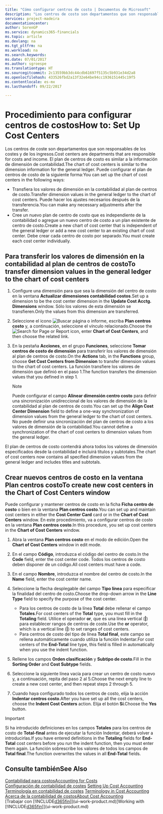 ```yaml
---
title: "Cómo configurar centros de costo | Documentos de Microsoft"
description: "Los centros de costo son departamentos que son responsables de los costos y de los ingresos. El plan de centros de costo es similar a la información de dimensión de contabilidad."
services: project-madeira
documentationcenter: 
author: SorenGP
ms.service: dynamics365-financials
ms.topic: article
ms.devlang: na
ms.tgt_pltfrm: na
ms.workload: na
ms.search.keywords: 
ms.date: 07/01/2017
ms.author: sgroespe
ms.translationtype: HT
ms.sourcegitcommit: 2c13559bb3dc44cdb61697f5135c5b931e34d2a8
ms.openlocfilehash: 433526fbd2a13f32e64be94cc1936151445c19f5
ms.contentlocale: es-mx
ms.lasthandoff: 09/22/2017

---
```

# <a name="how-to-set-up-cost-centers"></a><span data-ttu-id="0cec6-104">Procedimiento para configurar centros de costos</span><span class="sxs-lookup"><span data-stu-id="0cec6-104">How to: Set Up Cost Centers</span></span>
<span data-ttu-id="0cec6-105">Los centros de coste son departamentos que son responsables de los costes y de los ingresos.</span><span class="sxs-lookup"><span data-stu-id="0cec6-105">Cost centers are departments that are responsible for costs and income.</span></span> <span data-ttu-id="0cec6-106">El plan de centros de costo es similar a la información de dimensión de contabilidad.</span><span class="sxs-lookup"><span data-stu-id="0cec6-106">The chart of cost centers is similar to the dimension information for the general ledger.</span></span> <span data-ttu-id="0cec6-107">Puede configurar el plan de centros de costo de la siguiente forma:</span><span class="sxs-lookup"><span data-stu-id="0cec6-107">You can set up the chart of cost centers in the following ways:</span></span>  

-   <span data-ttu-id="0cec6-108">Transfiera los valores de dimensión en la contabilidad al plan de centros de costo.</span><span class="sxs-lookup"><span data-stu-id="0cec6-108">Transfer dimension values in the general ledger to the chart of cost centers.</span></span> <span data-ttu-id="0cec6-109">Puede hacer los ajustes necesarios después de la transferencia.</span><span class="sxs-lookup"><span data-stu-id="0cec6-109">You can make any necessary adjustments after the transfer.</span></span>  
-   <span data-ttu-id="0cec6-110">Cree un nuevo plan de centro de costo que es independiente de la contabilidad o agregue un nuevo centro de costo a un plan existente de centro de costo.</span><span class="sxs-lookup"><span data-stu-id="0cec6-110">Create a new chart of cost center that is independent of the general ledger or add a new cost center to an existing chart of cost center.</span></span> <span data-ttu-id="0cec6-111">Debe crear cada centro de costo por separado.</span><span class="sxs-lookup"><span data-stu-id="0cec6-111">You must create each cost center individually.</span></span>  

## <a name="to-transfer-dimension-values-in-the-general-ledger-to-the-chart-of-cost-centers"></a><span data-ttu-id="0cec6-112">Para transferir los valores de dimensión en la contabilidad al plan de centros de costo</span><span class="sxs-lookup"><span data-stu-id="0cec6-112">To transfer dimension values in the general ledger to the chart of cost centers</span></span>  
1.  <span data-ttu-id="0cec6-113">Configure una dimensión para que sea la dimensión del centro de costo en la ventana **Actualizar dimensiones contabilidad costos**.</span><span class="sxs-lookup"><span data-stu-id="0cec6-113">Set up a dimension to be the cost center dimension in the **Update Cost Acctg. Dimensions** window.</span></span> <span data-ttu-id="0cec6-114">Sólo los valores de esta dimensión se transfieren.</span><span class="sxs-lookup"><span data-stu-id="0cec6-114">Only the values from this dimension are transferred.</span></span>  
2.  <span data-ttu-id="0cec6-115">Seleccione el icono ![Buscar página o informe](media/ui-search/search_small.png "icono Buscar página o informe"), escriba **Plan centros costo** y, a continuación, seleccione el vínculo relacionado.</span><span class="sxs-lookup"><span data-stu-id="0cec6-115">Choose the ![Search for Page or Report](media/ui-search/search_small.png "Search for Page or Report icon") icon, enter **Chart of Cost Centers**, and then choose the related link.</span></span>  
3.  <span data-ttu-id="0cec6-116">En la pestaña **Acciones**, en el grupo **Funciones**, seleccione **Tomar centros de costo de dimensión** para transferir los valores de dimensión al plan de centros de costo.</span><span class="sxs-lookup"><span data-stu-id="0cec6-116">On the **Actions** tab, in the **Functions** group, choose **Get Cost Centers from Dimension** to transfer dimension values to the chart of cost centers.</span></span> <span data-ttu-id="0cec6-117">La función transfiere los valores de dimensión que definió en el paso 1.</span><span class="sxs-lookup"><span data-stu-id="0cec6-117">The function transfers the dimension values that you defined in step 1.</span></span>  

    > [!NOTE]  
    >  <span data-ttu-id="0cec6-118">Puede configurar el campo **Alinear dimensión centro costo** para definir una sincronización unidireccional de los valores de dimensión de la contabilidad al plan de centros de costo.</span><span class="sxs-lookup"><span data-stu-id="0cec6-118">You can set up the **Align Cost Center Dimension**  field to define a one-way synchronization of dimension values from the general ledger to the chart of cost centers.</span></span> <span data-ttu-id="0cec6-119">No puede definir una sincronización del plan de centros de costo a los valores de dimensión de la contabilidad.</span><span class="sxs-lookup"><span data-stu-id="0cec6-119">You cannot define a synchronization of the chart of cost centers to dimension values from the general ledger.</span></span>  

<span data-ttu-id="0cec6-120">El plan de centros de costo contendrá ahora todos los valores de dimensión especificados desde la contabilidad e incluirá títulos y subtotales.</span><span class="sxs-lookup"><span data-stu-id="0cec6-120">The chart of cost centers now contains all specified dimension values from the general ledger and includes titles and subtotals.</span></span>  

## <a name="to-create-new-cost-centers-in-the-chart-of-cost-centers-window"></a><span data-ttu-id="0cec6-121">Crear nuevos centros de costo en la ventana Plan centros costo</span><span class="sxs-lookup"><span data-stu-id="0cec6-121">To create new cost centers in the Chart of Cost Centers window</span></span>  
<span data-ttu-id="0cec6-122">Puede configurar y mantener centros de costo en la ficha **Ficha centro de costo** o bien en la ventana **Plan centros costo**.</span><span class="sxs-lookup"><span data-stu-id="0cec6-122">You can set up and maintain cost centers in either the **Cost Center Card** card or in the **Chart of Cost Centers** window.</span></span> <span data-ttu-id="0cec6-123">En este procedimiento, va a configurar centros de costo en la ventana **Plan centros costo**.</span><span class="sxs-lookup"><span data-stu-id="0cec6-123">In this procedure, you set up cost centers in the **Chart of Cost Centers** window.</span></span>  

1. <span data-ttu-id="0cec6-124">Abra la ventana **Plan centros costo** en el modo de edición.</span><span class="sxs-lookup"><span data-stu-id="0cec6-124">Open the **Chart of Cost Centers** window in edit mode.</span></span>  
2. <span data-ttu-id="0cec6-125">En el campo **Código**, introduzca el código del centro de costo.</span><span class="sxs-lookup"><span data-stu-id="0cec6-125">In the **Code** field, enter the cost center code.</span></span> <span data-ttu-id="0cec6-126">Todos los centros de costo deben disponer de un código.</span><span class="sxs-lookup"><span data-stu-id="0cec6-126">All cost centers must have a code.</span></span>  
3. <span data-ttu-id="0cec6-127">En el campo **Nombre**, introduzca el nombre del centro de costo.</span><span class="sxs-lookup"><span data-stu-id="0cec6-127">In the **Name** field, enter the cost center name.</span></span>  
4. <span data-ttu-id="0cec6-128">Seleccione la flecha desplegable del campo **Tipo línea** para especificar la finalidad del centro de costo.</span><span class="sxs-lookup"><span data-stu-id="0cec6-128">Choose the drop-down arrow in the **Line Type** field to specify the purpose of the cost center.</span></span>  

    - <span data-ttu-id="0cec6-129">Para los centros de costo de la línea **Total** debe rellenar el campo **Totales**.</span><span class="sxs-lookup"><span data-stu-id="0cec6-129">For cost centers of the **Total** type, you must fill in the **Totaling** field.</span></span> <span data-ttu-id="0cec6-130">Utilice el operador **or**, que es una línea vertical (**&#124;**) para establecer rangos de centros de coste.</span><span class="sxs-lookup"><span data-stu-id="0cec6-130">Use the **or** operator, which is a vertical line (**&#124;**) to set ranges of cost centers.</span></span>  
    - <span data-ttu-id="0cec6-131">Para centros de costo del tipo de línea **Total final**, este campo se rellena automáticamente cuando utiliza la función Indentar.</span><span class="sxs-lookup"><span data-stu-id="0cec6-131">For cost centers of the **End-Total** line type, this field is filled in automatically when you use the indent function.</span></span>  
5.  <span data-ttu-id="0cec6-132">Rellene los campos **Orden clasificación** y **Subtipo de costo**.</span><span class="sxs-lookup"><span data-stu-id="0cec6-132">Fill in the **Sorting Order** and **Cost Subtype** fields.</span></span>  
6.  <span data-ttu-id="0cec6-133">Seleccione la siguiente línea vacía para crear un centro de costo nuevo y, a continuación, repita del paso 2 al 5.</span><span class="sxs-lookup"><span data-stu-id="0cec6-133">Choose the next empty line to create a new cost center, and then repeat steps 2 through 5.</span></span>  
7.  <span data-ttu-id="0cec6-134">Cuando haya configurado todos los centros de costo, elija la acción **Indentar centros costo**.</span><span class="sxs-lookup"><span data-stu-id="0cec6-134">After you have set up all the cost centers, choose the **Indent Cost Centers** action.</span></span> <span data-ttu-id="0cec6-135">Elija el botón **Sí**.</span><span class="sxs-lookup"><span data-stu-id="0cec6-135">Choose the **Yes** button.</span></span>  

> [!IMPORTANT]  
>  <span data-ttu-id="0cec6-136">Si ha introducido definiciones en los campos **Totales** para los centros de costo de **Total-final** antes de ejecutar la función Indentar, deberá volver a introducirlas.</span><span class="sxs-lookup"><span data-stu-id="0cec6-136">If you have entered definitions in the **Totaling** fields for **End-Total** cost centers before you run the indent function, then you must enter them again.</span></span> <span data-ttu-id="0cec6-137">La función sobrescribe los valores de todos los campos de **Total final**.</span><span class="sxs-lookup"><span data-stu-id="0cec6-137">The function overwrites the values in all **End-Total** fields.</span></span>  

## <a name="see-also"></a><span data-ttu-id="0cec6-138">Consulte también</span><span class="sxs-lookup"><span data-stu-id="0cec6-138">See Also</span></span>  
[<span data-ttu-id="0cec6-139">Contabilidad para costos</span><span class="sxs-lookup"><span data-stu-id="0cec6-139">Accounting for Costs</span></span>](finance-manage-cost-accounting.md)  
<span data-ttu-id="0cec6-140">[Configuración de contabilidad de costes](finance-set-up-cost-accounting.md) </span><span class="sxs-lookup"><span data-stu-id="0cec6-140">[Setting Up Cost Accounting](finance-set-up-cost-accounting.md) </span></span>  
<span data-ttu-id="0cec6-141">[Terminología en contabilidad de costes](finance-terminology-in-cost-accounting.md) </span><span class="sxs-lookup"><span data-stu-id="0cec6-141">[Terminology in Cost Accounting](finance-terminology-in-cost-accounting.md) </span></span>  
[<span data-ttu-id="0cec6-142">Acerca de la contabilidad de costos</span><span class="sxs-lookup"><span data-stu-id="0cec6-142">About Cost Accounting</span></span>](finance-about-cost-accounting.md)  
<span data-ttu-id="0cec6-143">[Trabajar con [!INCLUDE[d365fin](includes/d365fin_md.md)]](ui-work-product.md)</span><span class="sxs-lookup"><span data-stu-id="0cec6-143">[Working with [!INCLUDE[d365fin](includes/d365fin_md.md)]](ui-work-product.md)</span></span>

